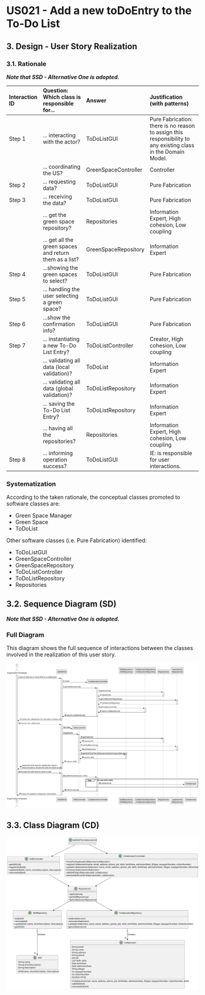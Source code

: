 # US021 - Add a new toDoEntry to the To-Do List

## 3. Design - User Story Realization

### 3.1. Rationale

_**Note that SSD - Alternative One is adopted.**_

| Interaction ID | Question: Which class is responsible for...           | Answer                 | Justification (with patterns)                                                                                 |
|:--------------|:------------------------------------------------------|:-----------------------|:--------------------------------------------------------------------------------------------------------------|
| Step 1  		    | 	... interacting with the actor?                      | ToDoListGUI            | Pure Fabrication: there is no reason to assign this responsibility to any existing class in the Domain Model. |
| 			  	        | 	... coordinating the US?                             | GreenSpaceController   | Controller                                                                                                    |
| Step 2  		    | 	... requesting data?                                 | ToDoListGUI            | Pure Fabrication                                                                                              |
| Step 3			     | ... receiving the data?                               | ToDoListGUI            | Pure Fabrication                                                                                              |
| 			  		       | ... get the green space repository?					            | Repositories           | Information Expert, High cohesion, Low coupling                                                               |
| 			  		       | ... get all the green spaces and return them as a list? | GreenSpaceRepository   | Information Expert                                                                                            |
| Step 4  		    | 	...showing the green spaces to select?						           | ToDoListGUI            | Pure Fabrication                                                                                              |
| Step 5  		    | ... handling the user selecting a green space?         | ToDoListGUI            | Pure Fabrication                                                                                              |
| Step 6  		    | 	...show the confirmation info?                       | ToDoListGUI            | Pure Fabrication                                                                                              |
| Step 7  		    | 	... instantiating a new To-Do List Entry?            | ToDoListController     | Creator, High cohesion, Low coupling                                                                          |
| 		            | 	... validating all data (local validation)?          | ToDoList               | Information Expert                                                                                            |
| 			  		       | 	... validating all data (global validation)?         | ToDoListRepository     | Information Expert                                                                                     |
| 			  		       | 	... saving the To-Do List Entry?                     | ToDoListRepository     | Information Expert                                                                                       |
|               | ... having all the repositories?                      | Repositories           |  Information Expert, High cohesion, Low coupling                                                                                                        |
| Step 8  		    | 	... informing operation success?                     | ToDoListGUI            | IE: is responsible for user interactions.                                                                     |

### Systematization ##

According to the taken rationale, the conceptual classes promoted to software classes are:

* Green Space Manager
* Green Space
* ToDoList

Other software classes (i.e. Pure Fabrication) identified:

* ToDoListGUI
* GreenSpaceController
* GreenSpaceRepository
* ToDoListController
* ToDoListRepository
* Repositories


## 3.2. Sequence Diagram (SD)

_**Note that SSD - Alternative One is adopted.**_

### Full Diagram

This diagram shows the full sequence of interactions between the classes involved in the realization of this user story.

![Sequence Diagram - Full](svg/us021-sequence-diagram-full.svg)

## 3.3. Class Diagram (CD)

![Class Diagram](svg/us021-class-diagram.svg)